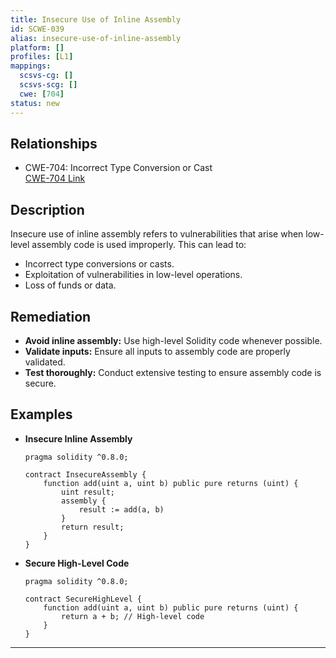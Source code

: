 ```yaml
---
title: Insecure Use of Inline Assembly
id: SCWE-039
alias: insecure-use-of-inline-assembly
platform: []
profiles: [L1]
mappings:
  scsvs-cg: []
  scsvs-scg: []
  cwe: [704]
status: new
---
```


## Relationships
- CWE-704: Incorrect Type Conversion or Cast  
  [CWE-704 Link](https://cwe.mitre.org/data/definitions/704.html)

## Description  
Insecure use of inline assembly refers to vulnerabilities that arise when low-level assembly code is used improperly. This can lead to:
- Incorrect type conversions or casts.
- Exploitation of vulnerabilities in low-level operations.
- Loss of funds or data.

## Remediation
- **Avoid inline assembly:** Use high-level Solidity code whenever possible.
- **Validate inputs:** Ensure all inputs to assembly code are properly validated.
- **Test thoroughly:** Conduct extensive testing to ensure assembly code is secure.

## Examples
- **Insecure Inline Assembly**
    ```solidity
    pragma solidity ^0.8.0;

    contract InsecureAssembly {
        function add(uint a, uint b) public pure returns (uint) {
            uint result;
            assembly {
                result := add(a, b)
            }
            return result;
        }
    }
    ```

- **Secure High-Level Code**
    ```solidity
    pragma solidity ^0.8.0;

    contract SecureHighLevel {
        function add(uint a, uint b) public pure returns (uint) {
            return a + b; // High-level code
        }
    }
    ```

---
